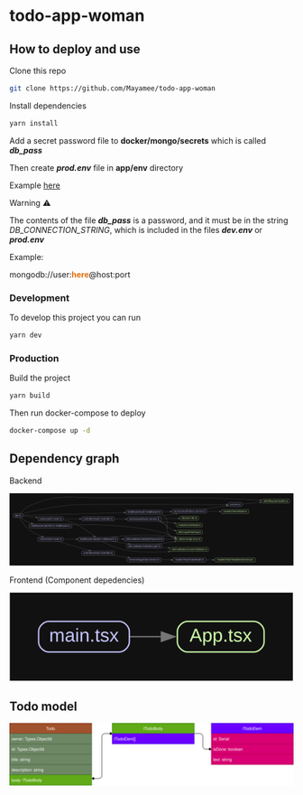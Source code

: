 # todo-app-woman

## How to deploy and use

Clone this repo

```sh
git clone https://github.com/Mayamee/todo-app-woman
```

Install dependencies

```sh
yarn install
```

Add a secret password file to **docker/mongo/secrets** which is called **_db_pass_**

Then create **_prod.env_** file in **app/env** directory

Example [here](https://gist.githubusercontent.com/Mayamee/5c3668bccde12035a1226b04f146f3ff/raw/d381be326618bf9d6083c403e2f62d9862b9bd77/prod.env)

Warning ⚠️

The contents of the file **_db_pass_** is a password, and it must be in the string _DB_CONNECTION_STRING_, which is included in the files **_dev.env_** or **_prod.env_**

Example:

mongodb://user:<span style="color:#e66e0b">**here**</span>@host:port

### Development

To develop this project you can run

```sh
yarn dev
```

### Production

Build the project

```sh
yarn build
```

Then run docker-compose to deploy

```sh
docker-compose up -d
```

## Dependency graph

Backend

![Deps graph](https://raw.githubusercontent.com/Mayamee/todo-app-woman/frontend/docs/images/dependency_graph/backend/dependency-graph.svg)

Frontend (Component depedencies)

![Deps graph](https://raw.githubusercontent.com/Mayamee/todo-app-woman/frontend/docs/images/dependency_graph/frontend/dependency-graph.svg)

## Todo model

![Model](https://raw.githubusercontent.com/Mayamee/todo-app-woman/main/docs/todoModel/todo.svg)
